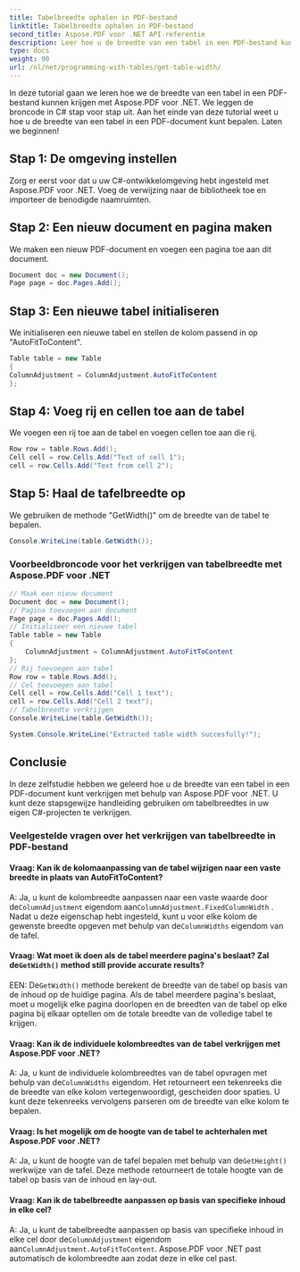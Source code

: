 ```yaml
---
title: Tabelbreedte ophalen in PDF-bestand
linktitle: Tabelbreedte ophalen in PDF-bestand
second_title: Aspose.PDF voor .NET API-referentie
description: Leer hoe u de breedte van een tabel in een PDF-bestand kunt verkrijgen met Aspose.PDF voor .NET.
type: docs
weight: 90
url: /nl/net/programming-with-tables/get-table-width/
---
```

In deze tutorial gaan we leren hoe we de breedte van een tabel in een PDF-bestand kunnen krijgen met Aspose.PDF voor .NET. We leggen de broncode in C# stap voor stap uit. Aan het einde van deze tutorial weet u hoe u de breedte van een tabel in een PDF-document kunt bepalen. Laten we beginnen!

## Stap 1: De omgeving instellen
Zorg er eerst voor dat u uw C#-ontwikkelomgeving hebt ingesteld met Aspose.PDF voor .NET. Voeg de verwijzing naar de bibliotheek toe en importeer de benodigde naamruimten.

## Stap 2: Een nieuw document en pagina maken
We maken een nieuw PDF-document en voegen een pagina toe aan dit document.

```csharp
Document doc = new Document();
Page page = doc.Pages.Add();
```

## Stap 3: Een nieuwe tabel initialiseren
We initialiseren een nieuwe tabel en stellen de kolom passend in op "AutoFitToContent".

```csharp
Table table = new Table
{
ColumnAdjustment = ColumnAdjustment.AutoFitToContent
};
```

## Stap 4: Voeg rij en cellen toe aan de tabel
We voegen een rij toe aan de tabel en voegen cellen toe aan die rij.

```csharp
Row row = table.Rows.Add();
Cell cell = row.Cells.Add("Text of cell 1");
cell = row.Cells.Add("Text from cell 2");
```

## Stap 5: Haal de tafelbreedte op
We gebruiken de methode "GetWidth()" om de breedte van de tabel te bepalen.

```csharp
Console.WriteLine(table.GetWidth());
```

### Voorbeeldbroncode voor het verkrijgen van tabelbreedte met Aspose.PDF voor .NET

```csharp
// Maak een nieuw document
Document doc = new Document();
// Pagina toevoegen aan document
Page page = doc.Pages.Add();
// Initialiseer een nieuwe tabel
Table table = new Table
{
	ColumnAdjustment = ColumnAdjustment.AutoFitToContent
};
// Rij toevoegen aan tabel
Row row = table.Rows.Add();
// Cel toevoegen aan tabel
Cell cell = row.Cells.Add("Cell 1 text");
cell = row.Cells.Add("Cell 2 text");
// Tabelbreedte verkrijgen
Console.WriteLine(table.GetWidth());

System.Console.WriteLine("Extracted table width succesfully!");
```

## Conclusie
In deze zelfstudie hebben we geleerd hoe u de breedte van een tabel in een PDF-document kunt verkrijgen met behulp van Aspose.PDF voor .NET. U kunt deze stapsgewijze handleiding gebruiken om tabelbreedtes in uw eigen C#-projecten te verkrijgen.

### Veelgestelde vragen over het verkrijgen van tabelbreedte in PDF-bestand

#### Vraag: Kan ik de kolomaanpassing van de tabel wijzigen naar een vaste breedte in plaats van AutoFitToContent?

 A: Ja, u kunt de kolombreedte aanpassen naar een vaste waarde door de`ColumnAdjustment` eigendom aan`ColumnAdjustment.FixedColumnWidth` . Nadat u deze eigenschap hebt ingesteld, kunt u voor elke kolom de gewenste breedte opgeven met behulp van de`ColumnWidths` eigendom van de tafel.

####  Vraag: Wat moet ik doen als de tabel meerdere pagina's beslaat? Zal de`GetWidth()` method still provide accurate results?

 EEN: De`GetWidth()` methode berekent de breedte van de tabel op basis van de inhoud op de huidige pagina. Als de tabel meerdere pagina's beslaat, moet u mogelijk elke pagina doorlopen en de breedten van de tabel op elke pagina bij elkaar optellen om de totale breedte van de volledige tabel te krijgen.

#### Vraag: Kan ik de individuele kolombreedtes van de tabel verkrijgen met Aspose.PDF voor .NET?

A: Ja, u kunt de individuele kolombreedtes van de tabel opvragen met behulp van de`ColumnWidths` eigendom. Het retourneert een tekenreeks die de breedte van elke kolom vertegenwoordigt, gescheiden door spaties. U kunt deze tekenreeks vervolgens parseren om de breedte van elke kolom te bepalen.

#### Vraag: Is het mogelijk om de hoogte van de tabel te achterhalen met Aspose.PDF voor .NET?

 A: Ja, u kunt de hoogte van de tafel bepalen met behulp van de`GetHeight()` werkwijze van de tafel. Deze methode retourneert de totale hoogte van de tabel op basis van de inhoud en lay-out.

#### Vraag: Kan ik de tabelbreedte aanpassen op basis van specifieke inhoud in elke cel?

 A: Ja, u kunt de tabelbreedte aanpassen op basis van specifieke inhoud in elke cel door de`ColumnAdjustment` eigendom aan`ColumnAdjustment.AutoFitToContent`. Aspose.PDF voor .NET past automatisch de kolombreedte aan zodat deze in elke cel past.